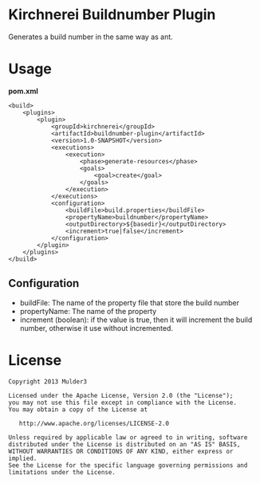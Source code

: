 
# Kirchnerei Buildnumber Plugin

Generates a build number in the same way as ant.

# Usage

**pom.xml**

	<build>
        <plugins>
            <plugin>
                <groupId>kirchnerei</groupId>
                <artifactId>buildnumber-plugin</artifactId>
                <version>1.0-SNAPSHOT</version>
                <executions>
                    <execution>
                        <phase>generate-resources</phase>
                        <goals>
                            <goal>create</goal>
                        </goals>
                    </execution>
                </executions>
                <configuration>
                    <buildFile>build.properties</buildFile>
                    <propertyName>buildnumber</propertyName>
                    <outputDirectory>${basedir}</outputDirectory>
                    <increment>true|false</increment>
                </configuration>
            </plugin>
        </plugins>
    </build>

## Configuration

+ buildFile: The name of the property file that store the build number
+ propertyName: The name of the property
+ increment (boolean): if the value is true, then it will increment the build number, otherwise
  it use without incremented.



# License


	Copyright 2013 Mulder3

	Licensed under the Apache License, Version 2.0 (the "License");
	you may not use this file except in compliance with the License.
	You may obtain a copy of the License at

	   http://www.apache.org/licenses/LICENSE-2.0

	Unless required by applicable law or agreed to in writing, software
	distributed under the License is distributed on an "AS IS" BASIS,
	WITHOUT WARRANTIES OR CONDITIONS OF ANY KIND, either express or implied.
	See the License for the specific language governing permissions and
	limitations under the License.

